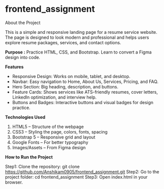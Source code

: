 # frontend_assignment
About the Project

This is a simple and responsive landing page for a resume service website.
The page is designed to look modern and professional and helps users explore resume packages, services, and contact options.

**Purpose :**
Practice HTML, CSS, and Bootstrap.
Learn to convert a Figma design into code.

**Features**

* Responsive Design: Works on mobile, tablet, and desktop.
* Navbar: Easy navigation to Home, About Us, Services, Pricing, and FAQ.
* Hero Section: Big heading, description, and buttons.
* Feature Cards: Shows services like ATS-friendly resumes, cover letters, LinkedIn optimization, and interview help.
* Buttons and Badges: Interactive buttons and visual badges for design practice.
  
**Technologies Used**

1. HTML5 – Structure of the webpage
2. CSS3 – Styling the page, colors, fonts, spacing
3. Bootstrap 5 – Responsive grid and layout
4. Google Fonts – For better typography
5. Images/Assets – From Figma design

**How to Run the Project**

Step1: Clone the repository:
  git clone https://github.com/Anshikam0905/frontend_assignment.git
Step2: Go to the project folder:
  cd frontend_assignment
Step3: Open index.html in your browser.
